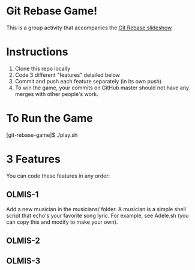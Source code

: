 Git Rebase Game!
================

This is a group activity that accompanies the [Git Rebase slideshow](https://docs.google.com/presentation/d/13O78AVGnz83HDpPelluG6UnIKXxFlHNb6usM_-zXpZM/).


Instructions
============

1. Clone this repo locally
2. Code 3 different "features" detailed below
3. Commit and push each feature separately (in its own push)
4. To win the game, your commits on GitHub master should not have any merges with other people's work.


To Run the Game
===============

[git-rebase-game]$ ./play.sh


3 Features
==========

You can code these features in any order:

OLMIS-1
-------
Add a new musician in the musicians/ folder.
A musician is a simple shell script that echo's your favorite song lyric.
For example, see Adele.sh (you can copy this and modify to make your own).

OLMIS-2
-------

OLMIS-3
-------
